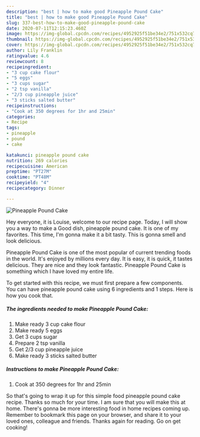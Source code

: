 ```yaml
---
description: "best | how to make good Pineapple Pound Cake"
title: "best | how to make good Pineapple Pound Cake"
slug: 337-best-how-to-make-good-pineapple-pound-cake
date: 2020-07-11T12:15:23.460Z
image: https://img-global.cpcdn.com/recipes/4952925f51be34e2/751x532cq70/pineapple-pound-cake-recipe-main-photo.jpg
thumbnail: https://img-global.cpcdn.com/recipes/4952925f51be34e2/751x532cq70/pineapple-pound-cake-recipe-main-photo.jpg
cover: https://img-global.cpcdn.com/recipes/4952925f51be34e2/751x532cq70/pineapple-pound-cake-recipe-main-photo.jpg
author: Lily Franklin
ratingvalue: 4.6
reviewcount: 8
recipeingredient:
- "3 cup cake flour"
- "5 eggs"
- "3 cups sugar"
- "2 tsp vanilla"
- "2/3 cup pineapple juice"
- "3 sticks salted butter"
recipeinstructions:
- "Cook at 350 degrees for 1hr and 25min"
categories:
- Recipe
tags:
- pineapple
- pound
- cake

katakunci: pineapple pound cake 
nutrition: 269 calories
recipecuisine: American
preptime: "PT27M"
cooktime: "PT48M"
recipeyield: "4"
recipecategory: Dinner

---
```



![Pineapple Pound Cake](https://img-global.cpcdn.com/recipes/4952925f51be34e2/751x532cq70/pineapple-pound-cake-recipe-main-photo.jpg)

Hey everyone, it is Louise, welcome to our recipe page. Today, I will show you a way to make a Good dish, pineapple pound cake. It is one of my favorites. This time, I'm gonna make it a bit tasty. This is gonna smell and look delicious.

Pineapple Pound Cake is one of the most popular of current trending foods in the world. It's enjoyed by millions every day. It is easy, it is quick, it tastes delicious. They are nice and they look fantastic. Pineapple Pound Cake is something which I have loved my entire life.




To get started with this recipe, we must first prepare a few components. You can have pineapple pound cake using 6 ingredients and 1 steps. Here is how you cook that.

<!--inarticleads1-->

##### The ingredients needed to make Pineapple Pound Cake:

1. Make ready 3 cup cake flour
1. Make ready 5 eggs
1. Get 3 cups sugar
1. Prepare 2 tsp vanilla
1. Get 2/3 cup pineapple juice
1. Make ready 3 sticks salted butter




<!--inarticleads2-->

##### Instructions to make Pineapple Pound Cake:

1. Cook at 350 degrees for 1hr and 25min




So that's going to wrap it up for this simple food pineapple pound cake recipe. Thanks so much for your time. I am sure that you will make this at home. There's gonna be more interesting food in home recipes coming up. Remember to bookmark this page on your browser, and share it to your loved ones, colleague and friends. Thanks again for reading. Go on get cooking!
